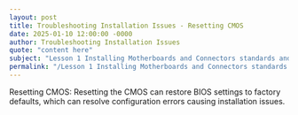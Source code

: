 ```yaml
---
layout: post
title: Troubleshooting Installation Issues - Resetting CMOS
date: 2025-01-10 12:00:00 -0000
author: Troubleshooting Installation Issues
quote: "content here"
subject: "Lesson 1 Installing Motherboards and Connectors standards and specifications"
permalink: "/Lesson 1 Installing Motherboards and Connectors standards and specifications/Troubleshooting Installation Issues/Troubleshooting Installation Issues - Resetting CMOS"
---
```


Resetting CMOS: Resetting the CMOS can restore BIOS settings to factory defaults, which can resolve configuration errors causing installation issues.
